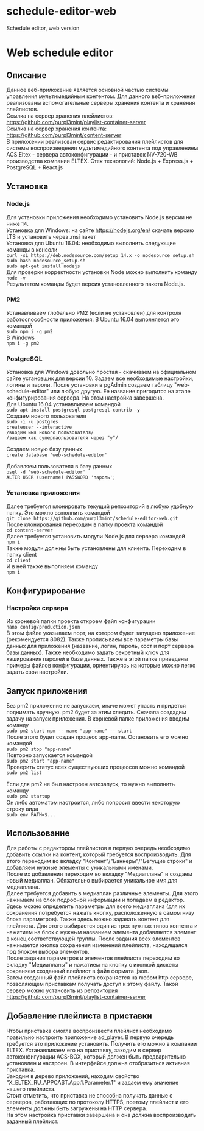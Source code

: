 # schedule-editor-web
 Schedule editor, web version
# Web schedule editor
## Описание
Данное веб-приложение является основной частью системы управления мультимедийным контентом. Для данного веб-приложения реализованы вспомогательные серверы хранения контента и хранения плейлистов.  
Ссылка на сервер хранения плейлистов: https://github.com/purpl3mint/playlist-container-server  
Ссылка на сервер хранения контента: https://github.com/purpl3mint/content-server  
В приложении реализован сервис редактирования плейлистов для системы воспроизведения мудьтимедийного контента под управлением ACS.Eltex - сервера автоконфигурации - и приставок NV-720-WB производства компании ELTEX. 
Стек технологий: Node.js + Express.js + PostgreSQL + React.js  

## Установка
### Node.js
Для установки приложения необходимо установить Node.js версии не ниже 14.  
Установка для Windows: на сайте https://nodejs.org/en/ скачать версию LTS и установить через .msi пакет  
Установка для Ubuntu 16.04: необходимо выполнить следующие команды в консоли  
    `curl -sL https://deb.nodesource.com/setup_14.x -o nodesource_setup.sh`  
    `sudo bash nodesource_setup.sh`  
    `sudo apt-get install nodejs`  
Для проверки корректности установки Node можно выполнить команду  
    `node -v`  
Результатом команды будет версия установленного пакета Node.js.  

### PM2
Устанавливаем глобально PM2 (если не установлен) для контроля работоспособности приложения. В Ubuntu 16.04 выполняется это командой  
    `sudo npm i -g pm2`  
В Windows  
    `npm i -g pm2`  

### PostgreSQL
Установка для Windows довольно простая - скачиваем на официальном сайте установщик для версии 10. Задаем все необходимые настройки, логины и пароли.
После установки в pgAdmin создаем таблицу "web-schedule-editor" или любую другую. Ее название пригодится на этапе конфигурирования сервера. На этом настройка завершена.  
Для Ubuntu 16.04 устанавливаем командой  
    `sudo apt install postgresql postgresql-contrib -y`  
Создаем нового пользователя  
    `sudo -i -u postgres`  
    `createuser --interactive`  
    `/вводим имя нового пользователя/`  
    `/задаем как суперпаользователя через "y"/`  

Создаем новую базу данных  
    `create database 'web-schedule-editor'`  

Добавляем пользователя в базу данных  
    `psql -d 'web-schedule-editor'`  
    `ALTER USER (username) PASSWORD 'пароль';`  

### Установка приложения
Далее требуется клонировать текущий репозиторий в любую удобную папку. Это можно выполнить командой  
    `git clone https://github.com/purpl3mint/schedule-editor-web.git`  
После клонирования переходим в папку проекта командой  
    `cd content-server`  
Далее требуется установить модули Node.js для сервера командой  
    `npm i`  
Также модули должны быть установлены для клиента. Переходим в папку client  
    `cd client`  
И в ней также выполняем команду  
    `npm i`  

## Конфигурирование
### Настройка сервера
Из корневой папки проекта откроем файл конфигурации  
    `nano config/production.json`  
В этом файле указываем порт, на котором будет запущено приложение (рекомендуется 8082). Также прописываем все параметры базы данных для приложения (название, логин, пароль, хост и порт сервера базы данных). Также необходимо задать секретный ключ для хэширования паролей в базе данных. 
Также в этой папке приведены примеры файлов конфигурации, ориентируясь на которые можно легко задать свои настройки.

## Запуск приложения
Без pm2 приложение не запускаем, иначе может упасть и придется поднимать вручную. pm2 будет за этим следить. 
Сначала создадим задачу на запуск приложения. В корневой папке приложения вводим команду  
    `sudo pm2 start npm -- name "app-name" -- start`  
После этого будет создан процесс app-name. Остановить его можно командой  
    `sudo pm2 stop "app-name"`  
Повторно запускается командой  
    `sudo pm2 start "app-name"`  
Проверить статус всех существующих процессов можно командой  
    `sudo pm2 list`  

Если для pm2 не был настроен автозапуск, то нужно выполнить команду  
    `sudo pm2 startup`  
Он либо автоматом настроится, либо попросит ввести некоторую строку вида  
    `sudo env PATH=$...`  

## Использование
Для работы с редактором плейлистов в первую очередь необходимо добавить ссылки на контент, который требуется воспроизводить. Для этого переходим во вкладку "Контент"/"Баннеры"/"Бегущие строки" и добавляем нужные элементы с уникальными именами.  
После их добавления переходим во вкладку "Медиапланы" и создаем новый медиаплан. Обязательно выбирается уникальное имя для медиаплана.  
Далее требуется добавить в медиаплан различные элементы. Для этого нажимаем на блок подробной информации и попадаем в редактор. Здесь можно определить параметры для всего медиаплана (для их сохранения потребуется нажать кнопку, расположенную в самом низу блока параметров). Также здесь можно задавать контент для плейлиста. Для этого выбирается один из трех нужных типов контента и нажатием на блок с нужным названием элемента добавляется элемент в конец соответствующей группы. После задания всех элементов нажимается кнопка сохранения изменений плейлиста, находящаяся под блоком выбора элементов.  
После задания параметров и элементов плейлиста переходим во вкладку "Медиапланы" и нажатием на кнопку с иконкой дискеты сохраняем созданный плейлист в файл формата .json.  
Затем созданный файл плейлиста сохраняется на любом http сервере, позволяющем приставкам получать доступ к этому файлу. Такой сервер можно установить из репозитория https://github.com/purpl3mint/playlist-container-server  

## Добавление плейлиста в приставки
Чтобы приставка смогла воспроизвести плейлист необходимо правильно настроить приложение ad_player. В первую очередь требуется это приложение установить. Получить его можно в компании ELTEX. Устанавливаем его на приставку, заходим в сервер автоконфигурации ACS-BOX, который должен быть предварительно установлен и настроен. В интерфейсе должна отобразиться активная приставка.  
Заходим в дерево приложений, находим свойство "X_ELTEX_RU_APPCAST.App.1.Parameter.1" и задаем ему значение нашего плейлиста.  
Стоит отметить, что приставка не способна получать данные с серверов, работающих по протоколу HTTPS, поэтому плейлист и его элементы должны быть загружены на HTTP сервера.  
На этом настройка приставки завершена и она должна воспроизводить заданный плейлист.